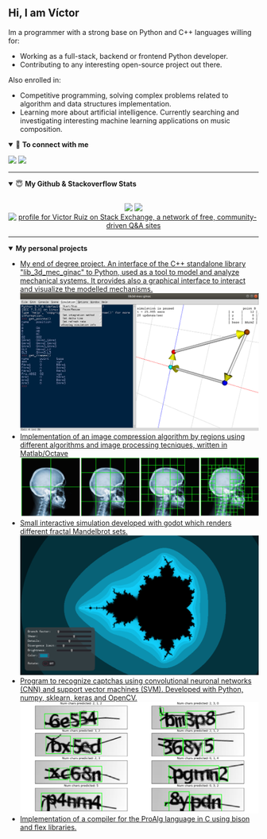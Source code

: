## Hi, I am Víctor

Im a programmer with a strong base on Python and C++ languages willing for:
- Working as a full-stack, backend or frontend Python developer.
- Contributing to any interesting open-source project out there.

Also enrolled in:
- Competitive programming, solving complex problems related to algorithm and data structures implementation.
- Learning more about artificial intelligence. Currently searching and investigating interesting machine learning applications on music composition.

<details open>
<summary>🤝 <b>To connect with me</b></summary>

<p align = "center">

[<img src="https://img.shields.io/badge/linkedin-%230077B5.svg?&style=for-the-badge&logo=linkedin&logoColor=white" />](https://www.linkedin.com/in/vykstorm/)
[<img src = "https://img.shields.io/badge/instagram-%23E4405F.svg?&style=for-the-badge&logo=instagram&logoColor=white">](https://www.instagram.com/stradivarius_nostalgico/)

</p>

</details>

---

<details open>
 <summary> 😇 <b>My Github & Stackoverflow Stats</b> </summary>

<br>

<p align = "center">
  <img src = "https://github-readme-stats.vercel.app/api?username=Vykstorm&show_icons=true&theme=tokyonight&line_height=27">
 <img src = "https://github-readme-stats.vercel.app/api/top-langs/?username=Vykstorm&hide=makefile,php&theme=tokyonight">
 <a href="https://stackexchange.com/users/12306858"><img src="https://stackexchange.com/users/flair/12306858.png?theme=dark" width="208" height="58" alt="profile for Victor Ruiz on Stack Exchange, a network of free, community-driven Q&amp;A sites" title="profile for Victor Ruiz on Stack Exchange, a network of free, community-driven Q&amp;A sites"></a>

</p>

</details>

---

<details open>
 <summary><b>My personal projects</b> </summary>
 <ul>
 <li>
   <a href="https://github.com/Vykstorm/pylib3d-mec-ginac">My end of degree project. An interface of the C++ standalone library "lib_3d_mec_ginac" to Python, used as a tool to model and analyze mechanical systems. It provides also a graphical interface to interact and visualize the modelled mechanisms.</a>
  <img src="https://raw.githubusercontent.com/Vykstorm/pylib3d-mec-ginac/master/docs/images/framework.png"></img>
 </li>
 <li>
  <a href="https://github.com/Vykstorm/ROI_compression">Implementation of an image compression algorithm by regions using different algorithms and image processing tecniques, written in Matlab/Octave</a>
  </li>
  <img src="https://raw.githubusercontent.com/Vykstorm/ROI_compression/master/images/craneo.jpg"></img>
  <li>
  <a href="https://github.com/Vykstorm/Fractals-Godot">Small interactive simulation developed with godot which renders different fractal Mandelbrot sets.</a>
  <img src="https://raw.githubusercontent.com/Vykstorm/Fractals-Godot/master/screenshots/screenshot2.png"></img>
  </li>

  <li>
  <a href="https://github.com/Vykstorm/CaptchaDL"> Program to recognize captchas using convolutional neuronal networks (CNN) and support vector machines (SVM). Developed with Python, numpy, sklearn, keras and OpenCV.</a>
  <img src="https://raw.githubusercontent.com/Vykstorm/CaptchaDL/master/images/contours2.png"></img>
  </li>

  <li>
  <a href="https://github.com/Vykstorm/ProAlg">Implementation of a compiler for the ProAlg language in C using bison and flex libraries.</a>
  </li>
</ul>
</details>



</details>
